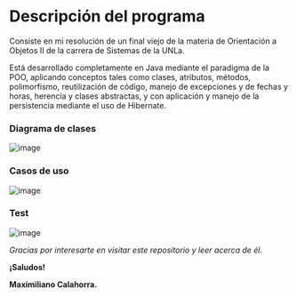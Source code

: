 # Descripción del programa

Consiste en mi resolución de un final viejo de la materia de Orientación a Objetos II de la carrera de Sistemas de la UNLa.

Está desarrollado completamente en Java mediante el paradigma de la POO, aplicando conceptos tales como clases, atributos, métodos, polimorfismo, reutilización de código, manejo de excepciones y de fechas y horas, herencia y clases abstractas, y con aplicación y manejo de la persistencia mediante el uso de Hibernate.

### Diagrama de clases
![image](https://github.com/MaximilianoCalahorra/final-telepeaje/assets/152804837/87abcf4d-0645-4c2c-811e-0936271feffb)

### Casos de uso
![image](https://github.com/MaximilianoCalahorra/final-telepeaje/assets/152804837/cc296b66-0c95-4030-90f9-51460e1268c8)

### Test
![image](https://github.com/MaximilianoCalahorra/final-telepeaje/assets/152804837/a10695f5-f1d5-463a-b64e-b0a32890b742)

*Gracias por interesarte en visitar este repositorio y leer acerca de él.*

**¡Saludos!**

**Maximiliano Calahorra.**
